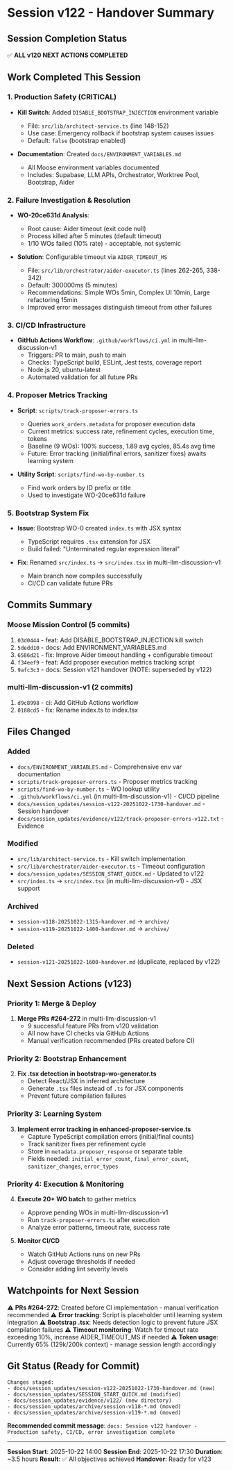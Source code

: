# Session v122 - Handover Summary

## Session Completion Status
✅ **ALL v120 NEXT ACTIONS COMPLETED**

## Work Completed This Session

### 1. Production Safety (CRITICAL)
- **Kill Switch**: Added `DISABLE_BOOTSTRAP_INJECTION` environment variable
  - File: `src/lib/architect-service.ts` (line 148-152)
  - Use case: Emergency rollback if bootstrap system causes issues
  - Default: `false` (bootstrap enabled)

- **Documentation**: Created `docs/ENVIRONMENT_VARIABLES.md`
  - All Moose environment variables documented
  - Includes: Supabase, LLM APIs, Orchestrator, Worktree Pool, Bootstrap, Aider

### 2. Failure Investigation & Resolution
- **WO-20ce631d Analysis**:
  - Root cause: Aider timeout (exit code null)
  - Process killed after 5 minutes (default timeout)
  - 1/10 WOs failed (10% rate) - acceptable, not systemic

- **Solution**: Configurable timeout via `AIDER_TIMEOUT_MS`
  - File: `src/lib/orchestrator/aider-executor.ts` (lines 262-265, 338-342)
  - Default: 300000ms (5 minutes)
  - Recommendations: Simple WOs 5min, Complex UI 10min, Large refactoring 15min
  - Improved error messages distinguish timeout from other failures

### 3. CI/CD Infrastructure
- **GitHub Actions Workflow**: `.github/workflows/ci.yml` in multi-llm-discussion-v1
  - Triggers: PR to main, push to main
  - Checks: TypeScript build, ESLint, Jest tests, coverage report
  - Node.js 20, ubuntu-latest
  - Automated validation for all future PRs

### 4. Proposer Metrics Tracking
- **Script**: `scripts/track-proposer-errors.ts`
  - Queries `work_orders.metadata` for proposer execution data
  - Current metrics: success rate, refinement cycles, execution time, tokens
  - Baseline (9 WOs): 100% success, 1.89 avg cycles, 85.4s avg time
  - Future: Error tracking (initial/final errors, sanitizer fixes) awaits learning system

- **Utility Script**: `scripts/find-wo-by-number.ts`
  - Find work orders by ID prefix or title
  - Used to investigate WO-20ce631d failure

### 5. Bootstrap System Fix
- **Issue**: Bootstrap WO-0 created `index.ts` with JSX syntax
  - TypeScript requires `.tsx` extension for JSX
  - Build failed: "Unterminated regular expression literal"

- **Fix**: Renamed `src/index.ts` → `src/index.tsx` in multi-llm-discussion-v1
  - Main branch now compiles successfully
  - CI/CD can validate future PRs

## Commits Summary

### Moose Mission Control (5 commits)
1. `03d0444` - feat: Add DISABLE_BOOTSTRAP_INJECTION kill switch
2. `5dedd10` - docs: Add ENVIRONMENT_VARIABLES.md
3. `6586d21` - fix: Improve Aider timeout handling + configurable timeout
4. `f34eef9` - feat: Add proposer execution metrics tracking script
5. `9afc3c3` - docs: Session v121 handover (NOTE: superseded by v122)

### multi-llm-discussion-v1 (2 commits)
1. `d9c8998` - ci: Add GitHub Actions workflow
2. `0188cd5` - fix: Rename index.ts to index.tsx

## Files Changed

### Added
- `docs/ENVIRONMENT_VARIABLES.md` - Comprehensive env var documentation
- `scripts/track-proposer-errors.ts` - Proposer metrics tracking
- `scripts/find-wo-by-number.ts` - WO lookup utility
- `.github/workflows/ci.yml` (in multi-llm-discussion-v1) - CI/CD pipeline
- `docs/session_updates/session-v122-20251022-1730-handover.md` - Session handover
- `docs/session_updates/evidence/v122/track-proposer-errors-v122.txt` - Evidence

### Modified
- `src/lib/architect-service.ts` - Kill switch implementation
- `src/lib/orchestrator/aider-executor.ts` - Timeout configuration
- `docs/session_updates/SESSION_START_QUICK.md` - Updated to v122
- `src/index.ts` → `src/index.tsx` (in multi-llm-discussion-v1) - JSX support

### Archived
- `session-v118-20251022-1315-handover.md` → `archive/`
- `session-v119-20251022-1400-handover.md` → `archive/`

### Deleted
- `session-v121-20251022-1600-handover.md` (duplicate, replaced by v122)

## Next Session Actions (v123)

### Priority 1: Merge & Deploy
1. **Merge PRs #264-272** in multi-llm-discussion-v1
   - 9 successful feature PRs from v120 validation
   - All now have CI checks via GitHub Actions
   - Manual verification recommended (PRs created before CI)

### Priority 2: Bootstrap Enhancement
2. **Fix .tsx detection in bootstrap-wo-generator.ts**
   - Detect React/JSX in inferred architecture
   - Generate `.tsx` files instead of `.ts` for JSX components
   - Prevent future compilation failures

### Priority 3: Learning System
3. **Implement error tracking in enhanced-proposer-service.ts**
   - Capture TypeScript compilation errors (initial/final counts)
   - Track sanitizer fixes per refinement cycle
   - Store in `metadata.proposer_response` or separate table
   - Fields needed: `initial_error_count`, `final_error_count`, `sanitizer_changes`, `error_types`

### Priority 4: Execution & Monitoring
4. **Execute 20+ WO batch** to gather metrics
   - Approve pending WOs in multi-llm-discussion-v1
   - Run `track-proposer-errors.ts` after execution
   - Analyze error patterns, timeout rate, success rate

5. **Monitor CI/CD**
   - Watch GitHub Actions runs on new PRs
   - Adjust coverage thresholds if needed
   - Consider adding lint severity levels

## Watchpoints for Next Session

⚠️ **PRs #264-272**: Created before CI implementation - manual verification recommended
⚠️ **Error tracking**: Script is placeholder until learning system integration
⚠️ **Bootstrap .tsx**: Needs detection logic to prevent future JSX compilation failures
⚠️ **Timeout monitoring**: Watch for timeout rate exceeding 10%, increase AIDER_TIMEOUT_MS if needed
⚠️ **Token usage**: Currently 65% (129k/200k context) - manage session length accordingly

## Git Status (Ready for Commit)

```
Changes staged:
- docs/session_updates/session-v122-20251022-1730-handover.md (new)
- docs/session_updates/SESSION_START_QUICK.md (modified)
- docs/session_updates/evidence/v122/ (new directory)
- docs/session_updates/archive/session-v118-*.md (moved)
- docs/session_updates/archive/session-v119-*.md (moved)
```

**Recommended commit message**:
`docs: Session v122 handover - Production safety, CI/CD, error investigation complete`

---

**Session Start**: 2025-10-22 14:00
**Session End**: 2025-10-22 17:30
**Duration**: ~3.5 hours
**Result**: ✅ All objectives achieved
**Handover**: Ready for v123
